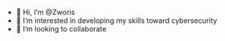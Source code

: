 - 👋 Hi, I’m @Zworis
- 👀 I’m interested in developing my skills toward cybersecurity
- 💞️ I’m looking to collaborate

<!---
Zworis/Zworis is a ✨ special ✨ repository because its `README.md` (this file) appears on your GitHub profile.
You can click the Preview link to take a look at your changes.
--->
